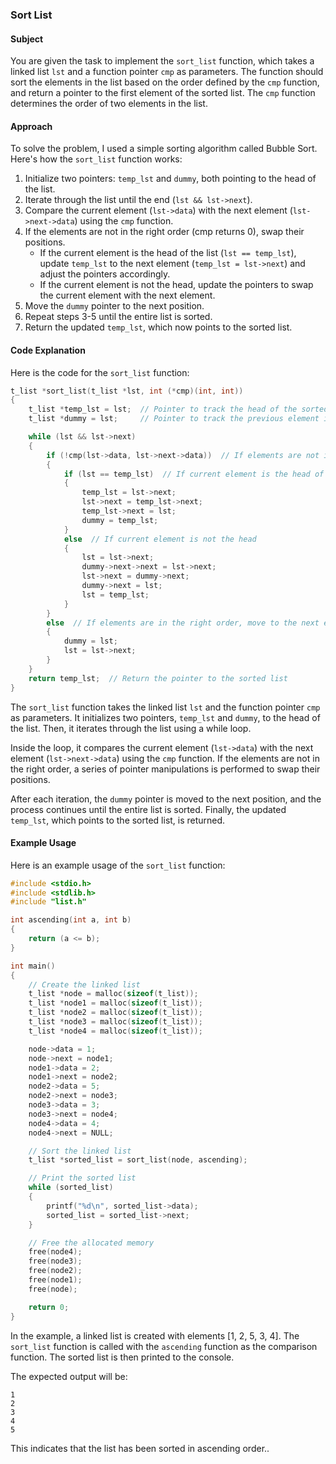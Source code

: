 ### Sort List

#### Subject

You are given the task to implement the `sort_list` function, which takes a linked list `lst` and a function pointer `cmp` as parameters. The function should sort the elements in the list based on the order defined by the `cmp` function, and return a pointer to the first element of the sorted list. The `cmp` function determines the order of two elements in the list.

#### Approach

To solve the problem, I used a simple sorting algorithm called Bubble Sort. Here's how the `sort_list` function works:

1. Initialize two pointers: `temp_lst` and `dummy`, both pointing to the head of the list.
2. Iterate through the list until the end (`lst && lst->next`).
3. Compare the current element (`lst->data`) with the next element (`lst->next->data`) using the `cmp` function.
4. If the elements are not in the right order (cmp returns 0), swap their positions.
   - If the current element is the head of the list (`lst == temp_lst`), update `temp_lst` to the next element (`temp_lst = lst->next`) and adjust the pointers accordingly.
   - If the current element is not the head, update the pointers to swap the current element with the next element.
5. Move the `dummy` pointer to the next position.
6. Repeat steps 3-5 until the entire list is sorted.
7. Return the updated `temp_lst`, which now points to the sorted list.

#### Code Explanation

Here is the code for the `sort_list` function:

```c
t_list *sort_list(t_list *lst, int (*cmp)(int, int))
{
    t_list *temp_lst = lst;  // Pointer to track the head of the sorted list
    t_list *dummy = lst;     // Pointer to track the previous element in each iteration

    while (lst && lst->next)
    {
        if (!cmp(lst->data, lst->next->data))  // If elements are not in the right order
        {
            if (lst == temp_lst)  // If current element is the head of the list
            {
                temp_lst = lst->next;
                lst->next = temp_lst->next;
                temp_lst->next = lst;
                dummy = temp_lst;
            }
            else  // If current element is not the head
            {
                lst = lst->next;
                dummy->next->next = lst->next;
                lst->next = dummy->next;
                dummy->next = lst;
                lst = temp_lst;
            }
        }
        else  // If elements are in the right order, move to the next element
        {
            dummy = lst;
            lst = lst->next;
        }
    }
    return temp_lst;  // Return the pointer to the sorted list
}
```

The `sort_list` function takes the linked list `lst` and the function pointer `cmp` as parameters. It initializes two pointers, `temp_lst` and `dummy`, to the head of the list. Then, it iterates through the list using a while loop.

Inside the loop, it compares the current element (`lst->data`) with the next element (`lst->next->data`) using the `cmp` function. If the elements are not in the right order, a series of pointer manipulations is performed to swap their positions.

After each iteration, the `dummy` pointer is moved to the next position, and the process continues until the entire list is sorted. Finally, the updated `temp_lst`, which points to the sorted list, is returned.



#### Example Usage

Here is an example usage of the `sort_list` function:

```c
#include <stdio.h>
#include <stdlib.h>
#include "list.h"

int ascending(int a, int b)
{
    return (a <= b);
}

int main()
{
    // Create the linked list
    t_list *node = malloc(sizeof(t_list));
    t_list *node1 = malloc(sizeof(t_list));
    t_list *node2 = malloc(sizeof(t_list));
    t_list *node3 = malloc(sizeof(t_list));
    t_list *node4 = malloc(sizeof(t_list));

    node->data = 1;
    node->next = node1;
    node1->data = 2;
    node1->next = node2;
    node2->data = 5;
    node2->next = node3;
    node3->data = 3;
    node3->next = node4;
    node4->data = 4;
    node4->next = NULL;

    // Sort the linked list
    t_list *sorted_list = sort_list(node, ascending);

    // Print the sorted list
    while (sorted_list)
    {
        printf("%d\n", sorted_list->data);
        sorted_list = sorted_list->next;
    }

    // Free the allocated memory
    free(node4);
    free(node3);
    free(node2);
    free(node1);
    free(node);

    return 0;
}
```

In the example, a linked list is created with elements [1, 2, 5, 3, 4]. The `sort_list` function is called with the `ascending` function as the comparison function. The sorted list is then printed to the console.

The expected output will be:

```
1
2
3
4
5
```

This indicates that the list has been sorted in ascending order..
